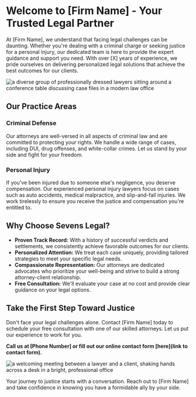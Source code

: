 # Welcome to [Firm Name] - Your Trusted Legal Partner

At [Firm Name], we understand that facing legal challenges can be daunting. Whether you're dealing with a criminal charge or seeking justice for a personal injury, our dedicated team is here to provide the expert guidance and support you need. With over [X] years of experience, we pride ourselves on delivering personalized legal solutions that achieve the best outcomes for our clients.

![a diverse group of professionally dressed lawyers sitting around a conference table discussing case files in a modern law office](/images/homepage-image-0-1746661100843.webp)

## Our Practice Areas

### Criminal Defense
Our attorneys are well-versed in all aspects of criminal law and are committed to protecting your rights. We handle a wide range of cases, including DUI, drug offenses, and white-collar crimes. Let us stand by your side and fight for your freedom.

### Personal Injury
If you've been injured due to someone else's negligence, you deserve compensation. Our experienced personal injury lawyers focus on cases such as auto accidents, medical malpractice, and slip-and-fall injuries. We work tirelessly to ensure you receive the justice and compensation you're entitled to.

## Why Choose Sevens Legal?

- **Proven Track Record:** With a history of successful verdicts and settlements, we consistently achieve favorable outcomes for our clients.
- **Personalized Attention:** We treat each case uniquely, providing tailored strategies to meet your specific legal needs.
- **Compassionate Representation:** Our attorneys are dedicated advocates who prioritize your well-being and strive to build a strong attorney-client relationship.
- **Free Consultation:** We'll evaluate your case at no cost and provide clear guidance on your legal options.

## Take the First Step Toward Justice

Don't face your legal challenges alone. Contact [Firm Name] today to schedule your free consultation with one of our skilled attorneys. Let us put our experience to work for you.

**Call us at [Phone Number] or fill out our online contact form [here](link to contact form).**

![a welcoming meeting between a lawyer and a client, shaking hands across a desk in a bright, professional office](/images/homepage-image-1-1746661115269.webp)

Your journey to justice starts with a conversation. Reach out to [Firm Name] and take confidence in knowing you have a formidable ally by your side.